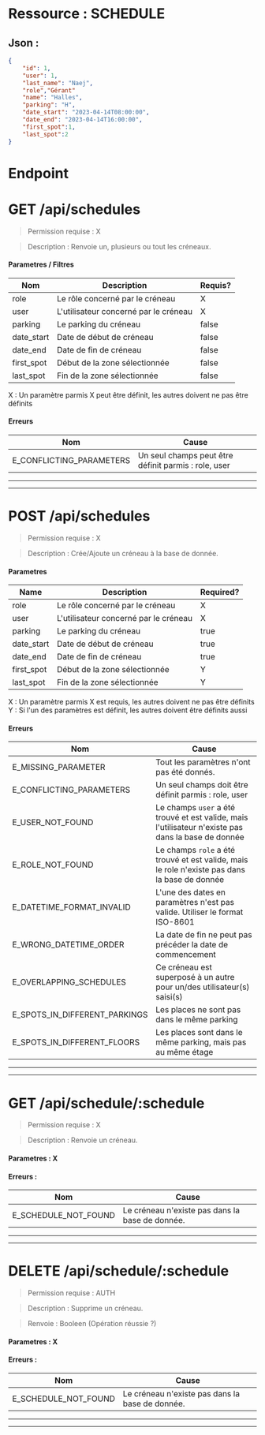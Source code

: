 # Ressource : SCHEDULE

## Json :

```json
{
	"id": 1,
	"user": 1,
	"last_name": "Naej",
	"role","Gérant"
	"name": "Halles",
	"parking": "H",
	"date_start": "2023-04-14T08:00:00",
	"date_end": "2023-04-14T16:00:00",
	"first_spot":1,
	"last_spot":2
}
```

# Endpoint

# GET /api/schedules
> Permission requise : X

> Description : Renvoie un, plusieurs ou tout les créneaux.

#### **Parametres / Filtres** 

| Nom | Description | Requis? |
| ---- | ----------- | --------- |
| role | Le rôle concerné par le créneau | X |
| user | L'utilisateur concerné par le créneau | X |
| parking | Le parking du créneau | false |
| date_start | Date de début de créneau | false |
| date_end | Date de fin de créneau | false |
| first_spot | Début de la zone sélectionnée | false |
| last_spot | Fin de la zone sélectionnée | false |

X : Un paramètre parmis X peut être définit, les autres doivent ne pas être définits

#### **Erreurs**

| Nom | Cause |
| --- | ----- |
| E_CONFLICTING_PARAMETERS | Un seul champs peut être définit parmis : role, user |
* * *
* * *
# POST /api/schedules
> Permission requise : X

> Description : Crée/Ajoute un créneau à la base de donnée.

#### **Parametres**

| Name | Description | Required? |
| ---- | ----------- | --------- |
| role | Le rôle concerné par le créneau | X |
| user | L'utilisateur concerné par le créneau | X |
| parking | Le parking du créneau | true |
| date_start | Date de début de créneau | true |
| date_end | Date de fin de créneau | true |
| first_spot | Début de la zone sélectionnée | Y |
| last_spot | Fin de la zone sélectionnée | Y |

X : Un paramètre parmis X est requis, les autres doivent ne pas être définits
Y : Si l'un des paramètres est définit, les autres doivent être définits aussi

#### **Erreurs**

| Nom | Cause |
| --- | ----- |
| E_MISSING_PARAMETER | Tout les paramètres n'ont pas été donnés. |
| E_CONFLICTING_PARAMETERS | Un seul champs doit être définit parmis : role, user |
| E_USER_NOT_FOUND | Le champs `user` a été trouvé et est valide, mais l'utilisateur n'existe pas dans la base de donnée |
| E_ROLE_NOT_FOUND | Le champs `role` a été trouvé et est valide, mais le role n'existe pas dans la base de donnée |
| E_DATETIME_FORMAT_INVALID | L'une des dates en paramètres n'est pas valide. Utiliser le format ISO-8601 |
| E_WRONG_DATETIME_ORDER | La date de fin ne peut pas précéder la date de commencement |
| E_OVERLAPPING_SCHEDULES | Ce créneau est superposé à un autre pour un/des utilisateur(s) saisi(s) |
| E_SPOTS_IN_DIFFERENT_PARKINGS | Les places ne sont pas dans le même parking |
| E_SPOTS_IN_DIFFERENT_FLOORS | Les places sont dans le même parking, mais pas au même étage |
* * *
* * *
# GET /api/schedule/:schedule
> Permission requise : X

> Description : Renvoie un créneau.

#### **Parametres** : X

#### **Erreurs** :

| Nom | Cause |
| --- | ----- |
| E_SCHEDULE_NOT_FOUND | Le créneau n'existe pas dans la base de donnée. |

* * *
* * *
# DELETE /api/schedule/:schedule
> Permission requise : AUTH

> Description : Supprime un créneau.

> Renvoie : Booleen (Opération réussie ?)
#### **Parametres** : X

#### **Erreurs** :

| Nom | Cause |
| --- | ----- |
| E_SCHEDULE_NOT_FOUND | Le créneau n'existe pas dans la base de donnée. |

* * *
* * *